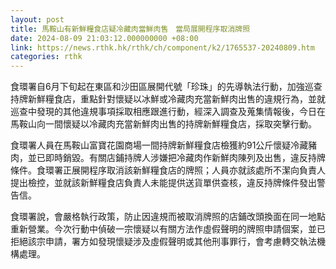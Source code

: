 ```yaml
---
layout: post
title: 馬鞍山有新鮮糧食店疑冷藏肉當鮮肉售　當局展開程序取消牌照
date: 2024-08-09 21:03:12.000000000 +08:00
link: https://news.rthk.hk/rthk/ch/component/k2/1765537-20240809.htm
categories: rthk
---
```


食環署自6月下旬起在東區和沙田區展開代號「珍珠」的先導執法行動，加強巡查持牌新鮮糧食店，重點針對懷疑以冰鮮或冷藏肉充當新鮮肉出售的違規行為，並就巡查中發現的其他違規事項採取相應跟進行動，經深入調查及蒐集情報後，今日在馬鞍山向一間懷疑以冷藏肉充當新鮮肉出售的持牌新鮮糧食店，採取突擊行動。

食環署人員在馬鞍山富寶花園商場一間持牌新鮮糧食店檢獲約91公斤懷疑冷藏豬肉，並已即時銷毀。有關店鋪持牌人涉嫌把冷藏肉作新鮮肉陳列及出售，違反持牌條件。食環署正展開程序取消該新鮮糧食店的牌照；人員亦就該處所不潔向負責人提出檢控，並就該新鮮糧食店負責人未能提供送貨單供查核，違反持牌條件發出警告信。

食環署說，會嚴格執行政策，防止因違規而被取消牌照的店鋪改頭換面在同一地點重新營業。今次行動中偵破一宗懷疑以有關方法作虛假聲明的牌照申請個案，並已拒絕該宗申請，署方如發現懷疑涉及虛假聲明或其他刑事罪行，會考慮轉交執法機構處理。
